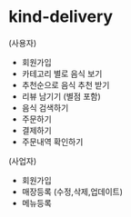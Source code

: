 # kind-delivery
(사용자)
- 회원가입
- 카테고리 별로 음식 보기
- 추천순으로 음식 추천 받기
- 리뷰 남기기 (별점 포함)
- 음식 검색하기
- 주문하기
- 결제하기
- 주문내역 확인하기

(사업자)
- 회원가입
- 매장등록 (수정,삭제,업데이트)
- 메뉴등록
